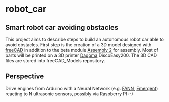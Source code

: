 # robot_car
## Smart robot car avoiding obstacles
This project aims to describe steps to build an autonomous robot car able to avoid obstacles. First step is the creation of a 3D model designed with [freeCAD](https://www.freecadweb.org) in addition to the beta module [Assembly 2](https://github.com/hamish2014/FreeCAD_assembly2) for assembly. Most of parts will be printed on a 3D printer [Dagoma](https://dagoma.fr) DiscoEasy200.
The 3D CAD files are stored into freeCAD_Models repository.
## Perspective
Drive engines from Arduino with a Neural Network (e.g. [FANN](http://leenissen.dk/fann/wp/), [Emergent](https://grey.colorado.edu/emergent/index.php/Main_Page)) reacting to N ultrasonic sensors, possibly via Raspberry PI :-) 
